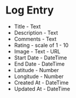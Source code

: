 # Log Entry

* Title - Text
* Description - Text 
* Comments - Text
* Rating - scale of 1 - 10
* Image - Text - URL
* Start Date - DateTime
* End Date - DateTime
* Latitude - Number
* Longitude - Number
* Created At - DateTime
* Updated At - DateTime